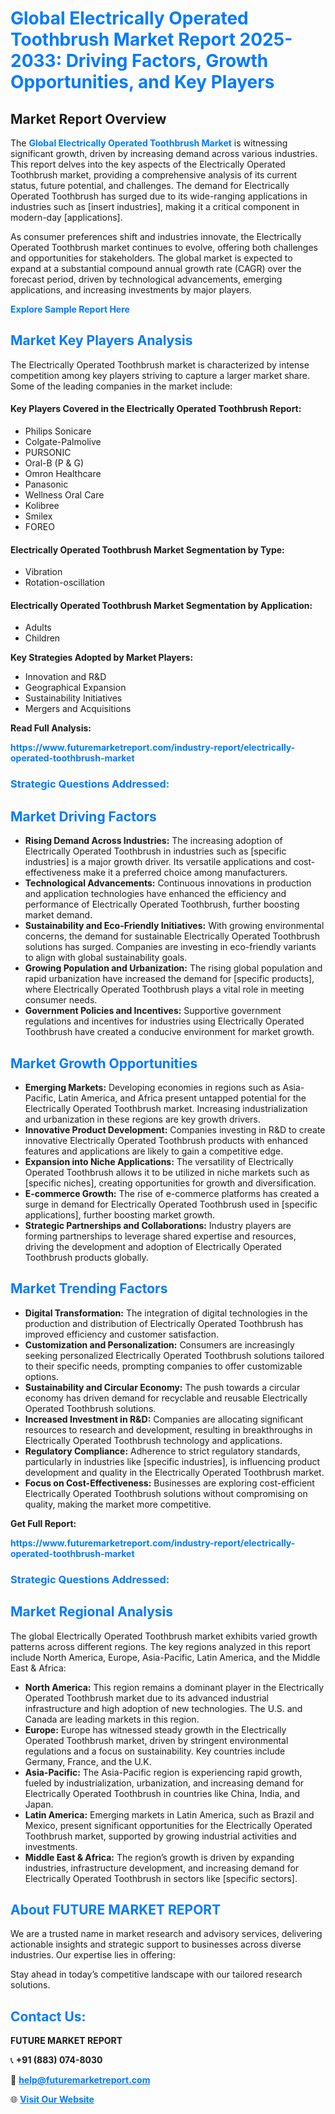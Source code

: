 <h1 style="color: #007BFF;">Global Electrically Operated Toothbrush Market Report 2025-2033: Driving Factors, Growth Opportunities, and Key Players</h1>

<section id="overview">
<h2>Market Report Overview</h2>
<p>The <a href="https://www.futuremarketreport.com/industry-report/electrically-operated-toothbrush-market" style="color: #007BFF; text-decoration: none;"><strong>Global Electrically Operated Toothbrush Market</strong></a> is witnessing significant growth, driven by increasing demand across various industries. This report delves into the key aspects of the Electrically Operated Toothbrush market, providing a comprehensive analysis of its current status, future potential, and challenges. The demand for Electrically Operated Toothbrush has surged due to its wide-ranging applications in industries such as [insert industries], making it a critical component in modern-day [applications].</p>
<p>As consumer preferences shift and industries innovate, the Electrically Operated Toothbrush market continues to evolve, offering both challenges and opportunities for stakeholders. The global market is expected to expand at a substantial compound annual growth rate (CAGR) over the forecast period, driven by technological advancements, emerging applications, and increasing investments by major players.</p>
</section>

<section id="overview">
<p><a href="https://www.futuremarketreport.com/request-sample/reportId=116103" style="color: #007BFF; text-decoration: none;"><strong>Explore Sample Report Here</strong></a></p>
</section>

<section id="key-players">
<h2 style="color: #007BFF;">Market Key Players Analysis</h2>
<p>The Electrically Operated Toothbrush market is characterized by intense competition among key players striving to capture a larger market share. Some of the leading companies in the market include:</p>
<h4>Key Players Covered in the Electrically Operated Toothbrush Report:</h4>
<ul><li>Philips Sonicare</li><li>Colgate-Palmolive</li><li>PURSONIC</li><li>Oral-B (P &amp; G)</li><li>Omron Healthcare</li><li>Panasonic</li><li>Wellness Oral Care</li><li>Kolibree</li><li>Smilex</li><li>FOREO</li></ul>
<h4>Electrically Operated Toothbrush Market Segmentation by Type:</h4>
<ul><li>Vibration</li><li>Rotation-oscillation</li></ul>

<h4>Electrically Operated Toothbrush Market Segmentation by Application:</h4>
<ul><li>Adults</li><li>Children</li></ul>
<p><strong>Key Strategies Adopted by Market Players:</strong></p>
<ul>
<li>Innovation and R&D</li>
<li>Geographical Expansion</li>
<li>Sustainability Initiatives</li>
<li>Mergers and Acquisitions</li>
</ul>
</section>

<section>
<p><strong>Read Full Analysis: </strong></p><a href="https://www.futuremarketreport.com/industry-report/electrically-operated-toothbrush-market" style="color: #007BFF; text-decoration: none;"><strong>https://www.futuremarketreport.com/industry-report/electrically-operated-toothbrush-market</strong></a>
<h3 style="color: #007BFF;">Strategic Questions Addressed:</h3>
</section>

<section id="driving-factors">
<h2 style="color: #007BFF;">Market Driving Factors</h2>
<ul>
<li><strong>Rising Demand Across Industries:</strong> The increasing adoption of Electrically Operated Toothbrush in industries such as [specific industries] is a major growth driver. Its versatile applications and cost-effectiveness make it a preferred choice among manufacturers.</li>
<li><strong>Technological Advancements:</strong> Continuous innovations in production and application technologies have enhanced the efficiency and performance of Electrically Operated Toothbrush, further boosting market demand.</li>
<li><strong>Sustainability and Eco-Friendly Initiatives:</strong> With growing environmental concerns, the demand for sustainable Electrically Operated Toothbrush solutions has surged. Companies are investing in eco-friendly variants to align with global sustainability goals.</li>
<li><strong>Growing Population and Urbanization:</strong> The rising global population and rapid urbanization have increased the demand for [specific products], where Electrically Operated Toothbrush plays a vital role in meeting consumer needs.</li>
<li><strong>Government Policies and Incentives:</strong> Supportive government regulations and incentives for industries using Electrically Operated Toothbrush have created a conducive environment for market growth.</li>
</ul>
</section>

<section id="growth-opportunities">
<h2 style="color: #007BFF;">Market Growth Opportunities</h2>
<ul>
<li><strong>Emerging Markets:</strong> Developing economies in regions such as Asia-Pacific, Latin America, and Africa present untapped potential for the Electrically Operated Toothbrush market. Increasing industrialization and urbanization in these regions are key growth drivers.</li>
<li><strong>Innovative Product Development:</strong> Companies investing in R&D to create innovative Electrically Operated Toothbrush products with enhanced features and applications are likely to gain a competitive edge.</li>
<li><strong>Expansion into Niche Applications:</strong> The versatility of Electrically Operated Toothbrush allows it to be utilized in niche markets such as [specific niches], creating opportunities for growth and diversification.</li>
<li><strong>E-commerce Growth:</strong> The rise of e-commerce platforms has created a surge in demand for Electrically Operated Toothbrush used in [specific applications], further boosting market growth.</li>
<li><strong>Strategic Partnerships and Collaborations:</strong> Industry players are forming partnerships to leverage shared expertise and resources, driving the development and adoption of Electrically Operated Toothbrush products globally.</li>
</ul>
</section>

<section id="trending-factors">
<h2 style="color: #007BFF;">Market Trending Factors</h2>
<ul>
<li><strong>Digital Transformation:</strong> The integration of digital technologies in the production and distribution of Electrically Operated Toothbrush has improved efficiency and customer satisfaction.</li>
<li><strong>Customization and Personalization:</strong> Consumers are increasingly seeking personalized Electrically Operated Toothbrush solutions tailored to their specific needs, prompting companies to offer customizable options.</li>
<li><strong>Sustainability and Circular Economy:</strong> The push towards a circular economy has driven demand for recyclable and reusable Electrically Operated Toothbrush solutions.</li>
<li><strong>Increased Investment in R&D:</strong> Companies are allocating significant resources to research and development, resulting in breakthroughs in Electrically Operated Toothbrush technology and applications.</li>
<li><strong>Regulatory Compliance:</strong> Adherence to strict regulatory standards, particularly in industries like [specific industries], is influencing product development and quality in the Electrically Operated Toothbrush market.</li>
<li><strong>Focus on Cost-Effectiveness:</strong> Businesses are exploring cost-efficient Electrically Operated Toothbrush solutions without compromising on quality, making the market more competitive.</li>
</ul>
</section>

<section>
<p><strong>Get Full Report: </strong></p><a href="https://www.futuremarketreport.com/industry-report/electrically-operated-toothbrush-market" style="color: #007BFF; text-decoration: none;"><strong>https://www.futuremarketreport.com/industry-report/electrically-operated-toothbrush-market</strong></a>
<h3 style="color: #007BFF;">Strategic Questions Addressed:</h3>
</section>


<section id="regional-analysis">
<h2 style="color: #007BFF;">Market Regional Analysis</h2>
<p>The global Electrically Operated Toothbrush market exhibits varied growth patterns across different regions. The key regions analyzed in this report include North America, Europe, Asia-Pacific, Latin America, and the Middle East & Africa:</p>
<ul>
<li><strong>North America:</strong> This region remains a dominant player in the Electrically Operated Toothbrush market due to its advanced industrial infrastructure and high adoption of new technologies. The U.S. and Canada are leading markets in this region.</li>
<li><strong>Europe:</strong> Europe has witnessed steady growth in the Electrically Operated Toothbrush market, driven by stringent environmental regulations and a focus on sustainability. Key countries include Germany, France, and the U.K.</li>
<li><strong>Asia-Pacific:</strong> The Asia-Pacific region is experiencing rapid growth, fueled by industrialization, urbanization, and increasing demand for Electrically Operated Toothbrush in countries like China, India, and Japan.</li>
<li><strong>Latin America:</strong> Emerging markets in Latin America, such as Brazil and Mexico, present significant opportunities for the Electrically Operated Toothbrush market, supported by growing industrial activities and investments.</li>
<li><strong>Middle East & Africa:</strong> The region’s growth is driven by expanding industries, infrastructure development, and increasing demand for Electrically Operated Toothbrush in sectors like [specific sectors].</li>
</ul>
</section>

<footer>
<h2 style="color: #007BFF;">About FUTURE MARKET REPORT</h2>
<p>We are a trusted name in market research and advisory services, delivering actionable insights and strategic support to businesses across diverse industries. Our expertise lies in offering:</p>

<p>Stay ahead in today’s competitive landscape with our tailored research solutions.</p>

<h2 style="color: #007BFF;">Contact Us:</h2>
<p><strong>FUTURE MARKET REPORT</strong></p>
<p>📞 <strong>+91 (883) 074-8030</strong></p>
<p>📧 <strong><a href="mailto:help@futuremarketreport.com" style="color: #007BFF;">help@futuremarketreport.com</a></strong></p>
<p>🌐 <strong><a href="https://www.futuremarketreport.com/" style="color: #007BFF;">Visit Our Website</a></strong></p>
</footer>